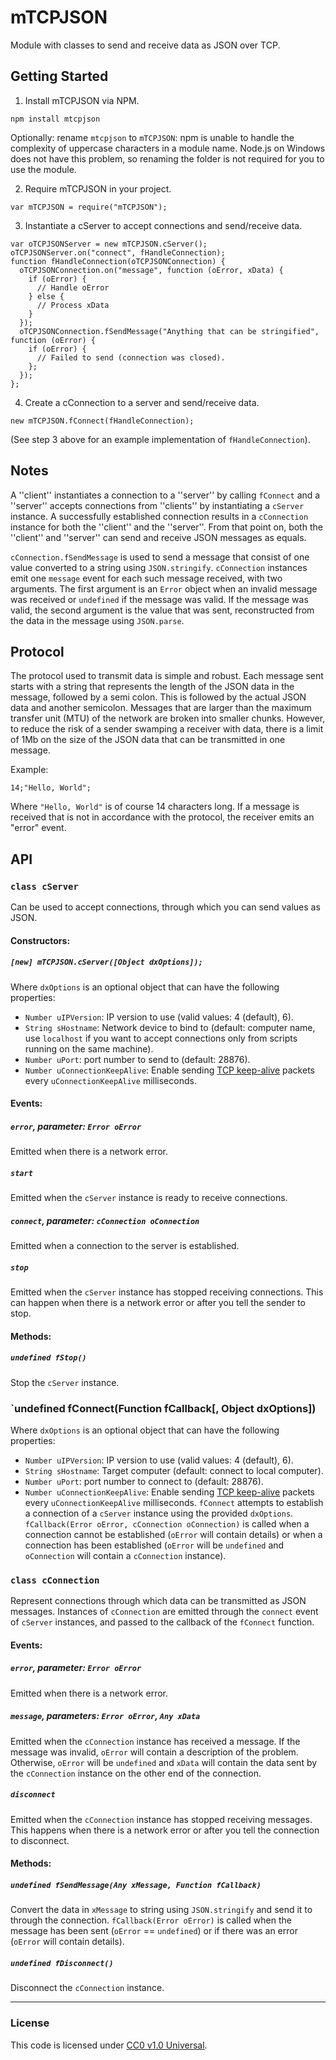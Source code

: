 mTCPJSON
===============

Module with classes to send and receive data as JSON over TCP.

Getting Started
---------------
1. Install mTCPJSON via NPM.
  
  `npm install mtcpjson`
  
  Optionally: rename `mtcpjson` to `mTCPJSON`: npm is unable to handle the
  complexity of uppercase characters in a module name. Node.js on Windows does
  not have this problem, so renaming the folder is not required for you to use
  the module.
  
2. Require mTCPJSON in your project.
  
  `var mTCPJSON = require("mTCPJSON");`

3. Instantiate a cServer to accept connections and send/receive data.
  ```
  var oTCPJSONServer = new mTCPJSON.cServer();
  oTCPJSONServer.on("connect", fHandleConnection);
  function fHandleConnection(oTCPJSONConnection) {
    oTCPJSONConnection.on("message", function (oError, xData) {
      if (oError) {
        // Handle oError
      } else {
        // Process xData
      }
    });
    oTCPJSONConnection.fSendMessage("Anything that can be stringified", function (oError) {
      if (oError) {
        // Failed to send (connection was closed).
      };
    });
  };
  ```

4. Create a cConnection to a server and send/receive data.
  ```
  new mTCPJSON.fConnect(fHandleConnection);
  ```
  (See step 3 above for an example implementation of `fHandleConnection`).

Notes
-----
A ''client'' instantiates a connection to a ''server'' by calling `fConnect` and
a ''server'' accepts connections from ''clients'' by instantiating a `cServer`
instance. A successfully established connection results in a `cConnection`
instance for both the ''client'' and the ''server''. From that point on, both
the ''client'' and ''server'' can send and receive JSON messages as equals.

`cConnection.fSendMessage` is used to send a message that consist of one value
converted to a string using `JSON.stringify`. `cConnection` instances emit one
`message` event for each such message received, with two arguments. The first
argument is an `Error` object when an invalid message was received or
`undefined` if the message was valid. If the message was valid, the second
argument is the value that was sent, reconstructed from the data in the message
using `JSON.parse`.

Protocol
--------
The protocol used to transmit data is simple and robust. Each message sent
starts with a string that represents the length of the JSON data in the message,
followed by a semi colon. This is followed by the actual JSON data and another
semicolon. Messages that are larger than the maximum transfer unit (MTU) of the
network are broken into smaller chunks. However, to reduce the risk of a sender
swamping a receiver with data, there is a limit of 1Mb on the size of the JSON
data that can be transmitted in one message.

Example:
  ```
  14;"Hello, World";
  ```
Where `"Hello, World"` is of course 14 characters long. If a message is received
that is not in accordance with the protocol, the receiver emits an "error"
event.

API
-----
### `class cServer`
Can be used to accept connections, through which you can send values as JSON.

#### Constructors:
##### `[new] mTCPJSON.cServer([Object dxOptions]);`
Where `dxOptions` is an optional object that can have the following properties:
- `Number uIPVersion`: IP version to use (valid values: 4 (default), 6).
- `String sHostname`: Network device to bind to (default: computer name, use
             `localhost` if you want to accept connections only from scripts
             running on the same machine).
- `Number uPort`: port number to send to (default: 28876).
- `Number uConnectionKeepAlive`: Enable sending [TCP keep-alive](http://en.wikipedia.org/wiki/Keepalive#TCP_keepalive)
          packets every `uConnectionKeepAlive` milliseconds.

#### Events:
##### `error`, parameter: `Error oError`
Emitted when there is a network error.
##### `start`
Emitted when the `cServer` instance is ready to receive connections.
##### `connect`, parameter: `cConnection oConnection`
Emitted when a connection to the server is established.
##### `stop`
Emitted when the `cServer` instance has stopped receiving connections. This
can happen when there is a network error or after you tell the sender to stop.

#### Methods:
##### `undefined fStop()`
Stop the `cServer` instance.

### `undefined fConnect(Function fCallback[, Object dxOptions])
Where `dxOptions` is an optional object that can have the following properties:
- `Number uIPVersion`: IP version to use (valid values: 4 (default), 6).
- `String sHostname`: Target computer (default: connect to local computer).
- `Number uPort`: port number to connect to (default: 28876).
- `Number uConnectionKeepAlive`: Enable sending [TCP keep-alive](http://en.wikipedia.org/wiki/Keepalive#TCP_keepalive)
          packets every `uConnectionKeepAlive` milliseconds.
`fConnect` attempts to establish a connection of a `cServer` instance using the
provided `dxOptions`. `fCallback(Error oError, cConnection oConnection)` is
called when a connection cannot be established (`oError` will contain details)
or when a connection has been established (`oError` will be `undefined` and
`oConnection` will contain a `cConnection` instance).

### `class cConnection`
Represent connections through which data can be transmitted as JSON messages.
Instances of `cConnection` are emitted through the `connect` event of `cServer`
instances, and passed to the callback of the `fConnect` function.

#### Events:
##### `error`, parameter: `Error oError`
Emitted when there is a network error.
##### `message`, parameters: `Error oError`, `Any xData`
Emitted when the `cConnection` instance has received a message. If the message
was invalid, `oError` will contain a description of the problem. Otherwise,
`oError` will be `undefined` and `xData` will contain the data sent by the
`cConnection` instance on the other end of the connection.
##### `disconnect`
Emitted when the `cConnection` instance has stopped receiving messages. This
happens when there is a network error or after you tell the connection to
disconnect.

#### Methods:
##### `undefined fSendMessage(Any xMessage, Function fCallback)`
Convert the data in `xMessage` to string using `JSON.stringify` and send it to
through the connection. `fCallback(Error oError)` is called when the message
has been sent (`oError` == `undefined`) or if there was an error (`oError` will
contain details). 
##### `undefined fDisconnect()`
Disconnect the `cConnection` instance.

--------------------------------------------------------------------------------

### License
This code is licensed under [CC0 v1.0 Universal](https://creativecommons.org/publicdomain/zero/1.0/).
